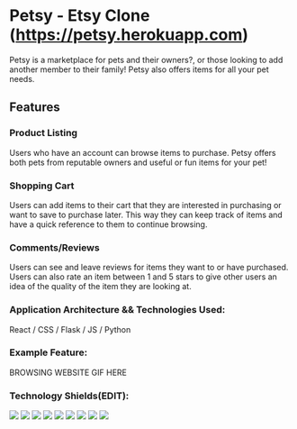 # Petsy - Etsy Clone (https://petsy.herokuapp.com)
Petsy is a marketplace for pets and their owners?, or those looking to add another member to their family! Petsy also offers items for all your pet needs.

## Features

### Product Listing
Users who have an account can browse items to purchase. Petsy offers both pets from reputable owners and useful or fun items for your pet!


### Shopping Cart
Users can add items to their cart that they are interested in purchasing or want to save to purchase later. This way they can keep track of items and have a quick reference to them to continue browsing.


### Comments/Reviews
Users can see and leave reviews for items they want to or have purchased. Users can also rate an item between 1 and 5 stars to give other users an idea of the quality of the item they are looking at.

### Application Architecture && Technologies Used:
React / CSS / Flask / JS / Python

### Example Feature:

BROWSING WEBSITE GIF HERE

### Technology Shields(EDIT):
![](https://img.shields.io/badge/Tools-npm-informational?style=flat&logo=NPM&logoColor=white&color=ff8300) ![](https://img.shields.io/badge/Tools-Nodemon-informational?style=flat&logo=Nodemon&logoColor=white&color=ff8300) ![](https://img.shields.io/badge/Tools-Node.js-informational?style=flat&logo=Node.js&logoColor=white&color=ff8300) ![](https://img.shields.io/badge/Tools-Git-informational?style=flat&logo=Git&logoColor=white&color=ff8300) ![](https://img.shields.io/badge/Tools-Postman-informational?style=flat&logo=Postman&logoColor=white&color=ff8300) ![](https://img.shields.io/badge/Tools-PostgreSQL-informational?style=flat&logo=PostgreSQL&logoColor=white&color=ff8300) ![](https://img.shields.io/badge/Code-JavaScript-informational?style=flat&logo=JavaScript&logoColor=white&color=ff0000) ![](https://img.shields.io/badge/Code-HTML-informational?style=flat&logo=HTML5&logoColor=white&color=ff0000) ![](https://img.shields.io/badge/Code-CSS-informational?style=flat&logo=CSS3&logoColor=white&color=ff0000)
